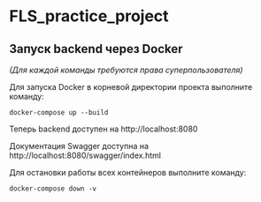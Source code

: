 # FLS_practice_project

## Запуск backend через Docker
_(Для каждой команды требуются права суперпользователя)_

Для запуска Docker в корневой директории проекта выполните команду:

```
docker-compose up --build
```

Теперь backend доступен на http://localhost:8080

Документация Swagger доступна на http://localhost:8080/swagger/index.html

Для остановки работы всех контейнеров выполните команду:

```
docker-compose down -v
```
